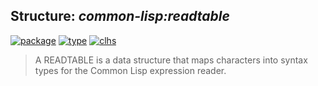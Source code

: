 ## Structure: ***common-lisp:readtable***
[![package](https://img.shields.io/badge/Package-COMMON--LISP-5f9ea0.svg?style=social&colorA=999999)](../) [![type](https://img.shields.io/badge/Type-Structure-5f9ea0.svg?style=social&colorA=999999)](../#structure) [![clhs](https://img.shields.io/badge/CLHS-READTABLE-5f9ea0.svg?style=social&colorA=999999)](http://www.lispworks.com/documentation/HyperSpec/Body/t_rdtabl.htm) 

> A READTABLE is a data structure that maps characters into syntax
> types for the Common Lisp expression reader.

